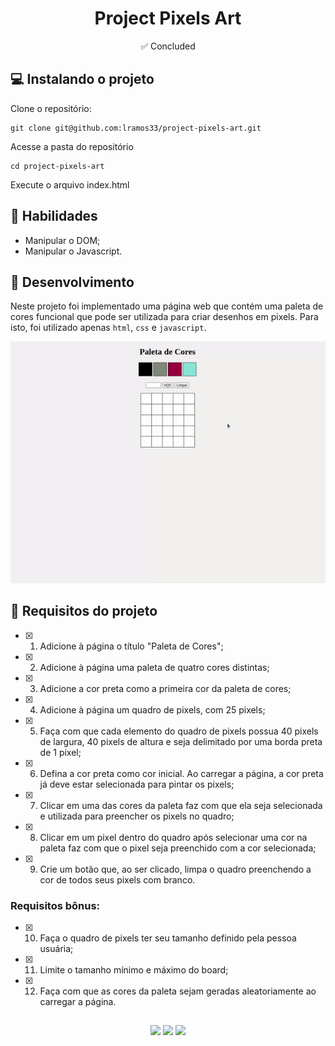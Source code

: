 <h1 align="center">Project Pixels Art</h1>

<p align="center">✅ Concluded</p>

## 💻 Instalando o projeto

Clone o repositório:

```
git clone git@github.com:lramos33/project-pixels-art.git
```

Acesse a pasta do repositório

```
cd project-pixels-art
```

Execute o arquivo index.html

## 🚀 Habilidades

- Manipular o DOM;
- Manipular o Javascript.

## 🔧 Desenvolvimento

Neste projeto foi implementado uma página web que contém uma paleta de cores funcional que pode ser utilizada para criar desenhos em pixels. Para isto, foi utilizado apenas `html`, `css` e `javascript`.

![image](recording.gif)

## 📝 Requisitos do projeto

- [x] 1. Adicione à página o título "Paleta de Cores";

- [x] 2. Adicione à página uma paleta de quatro cores distintas;

- [x] 3. Adicione a cor preta como a primeira cor da paleta de cores;

- [x] 4. Adicione à página um quadro de pixels, com 25 pixels;

- [x] 5. Faça com que cada elemento do quadro de pixels possua 40 pixels de largura, 40 pixels de altura e seja delimitado por uma borda preta de 1 pixel;

- [x] 6. Defina a cor preta como cor inicial. Ao carregar a página, a cor preta já deve estar selecionada para pintar os pixels;

- [x] 7. Clicar em uma das cores da paleta faz com que ela seja selecionada e utilizada para preencher os pixels no quadro;

- [x] 8. Clicar em um pixel dentro do quadro após selecionar uma cor na paleta faz com que o pixel seja preenchido com a cor selecionada;

- [x] 9. Crie um botão que, ao ser clicado, limpa o quadro preenchendo a cor de todos seus pixels com branco.

### Requisitos bônus:

- [x] 10. Faça o quadro de pixels ter seu tamanho definido pela pessoa usuária;

- [x] 11. Limite o tamanho mínimo e máximo do board;

- [x] 12. Faça com que as cores da paleta sejam geradas aleatoriamente ao carregar a página.

##

<div align="center">
  <img src="https://shields.io/github/repo-size/lramos33/project-pixels-art">
  <img src="https://shields.io/github/languages/top/lramos33/project-pixels-art">
  <img src="https://shields.io/github/last-commit/lramos33/project-pixels-art">
</div>
